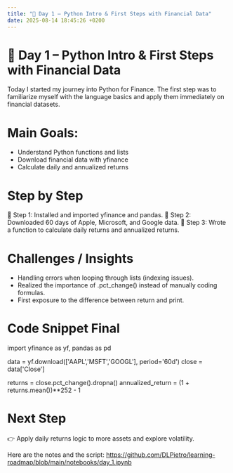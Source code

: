 ```yaml
---
title: "📖 Day 1 – Python Intro & First Steps with Financial Data"
date: 2025-08-14 18:45:26 +0200
---
```


# 📖 Day 1 – Python Intro & First Steps with Financial Data

Today I started my journey into Python for Finance. The first step was to familiarize myself with the language basics and apply them immediately on financial datasets.

# Main Goals:

- Understand Python functions and lists
- Download financial data with yfinance
- Calculate daily and annualized returns

# Step by Step
📍 Step 1: Installed and imported yfinance and pandas.
📍 Step 2: Downloaded 60 days of Apple, Microsoft, and Google data.
📍 Step 3: Wrote a function to calculate daily returns and annualized returns.

# Challenges / Insights

- Handling errors when looping through lists (indexing issues).
- Realized the importance of .pct_change() instead of manually coding formulas.
- First exposure to the difference between return and print.

# Code Snippet Final

import yfinance as yf, pandas as pd

data = yf.download(['AAPL','MSFT','GOOGL'], period='60d')
close = data['Close']

returns = close.pct_change().dropna()
annualized_return = (1 + returns.mean())**252 - 1

# Next Step
👉 Apply daily returns logic to more assets and explore volatility.

Here are the notes and the script: https://github.com/DLPietro/learning-roadmap/blob/main/notebooks/day_1.ipynb

